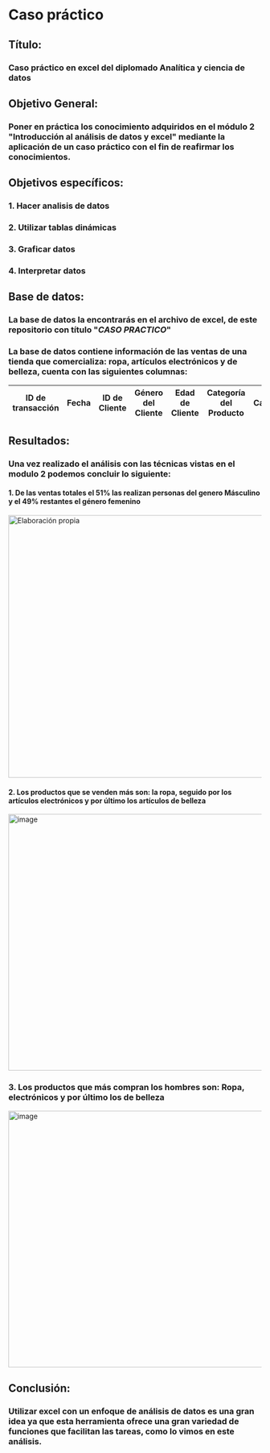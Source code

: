 # Caso práctico
## Título:
### Caso práctico en excel del diplomado Analítica y ciencia de datos

## Objetivo General:

### Poner en práctica los conocimiento adquiridos en el módulo 2 "Introducción al análisis de datos y excel" mediante la aplicación de un caso práctico con el fin de reafirmar los conocimientos.


## Objetivos específicos:

### 1. Hacer analisis de datos
### 2. Utilizar tablas dinámicas
### 3. Graficar datos
### 4. Interpretar datos

## Base de datos:
### La base de datos la encontrarás en el archivo de excel, de este repositorio con título "***CASO PRACTICO***"
### La base de datos contiene información de las ventas de una tienda que comercializa: ropa, artículos electrónicos y de belleza, cuenta con las siguientes columnas:

| ID de transacción |	Fecha |	ID de Cliente	| Género del Cliente | Edad de Cliente |	Categoría del Producto	| Cantidad	| Precio por Unidad |	Total de ventas |
|------------------ | ----- | ------------- | ------------------ | --------------- | ------------------------ | --------- | ----------------- | --------------- |

## Resultados:
### Una vez realizado el análisis con las técnicas vistas en el modulo 2 podemos concluir lo siguiente:
#### 1. De las ventas totales el 51% las realizan personas del genero Másculino y el 49% restantes el género femenino
<img width="521" alt="Elaboración propia" src="https://github.com/user-attachments/assets/7f1b6657-4121-4c3b-a84e-d10c22103a9e" captio="hola" >

#### 2. Los productos que se venden más son: la ropa, seguido por los artículos electrónicos y por último los artículos de belleza
<img width="509" alt="image" src="https://github.com/user-attachments/assets/ba931372-ef6f-4eb6-8efe-63a15421c38d">

### 3. Los productos que más compran los hombres son: Ropa, electrónicos y por último los de belleza
<img width="509" alt="image" src="https://github.com/user-attachments/assets/4059afc1-6204-4692-9c99-521a54333ae2">

## Conclusión:
### Utilizar excel con un enfoque de análisis de datos es una gran idea ya que esta herramienta ofrece una gran variedad de funciones que facilitan las tareas, como lo vimos en este análisis. 

